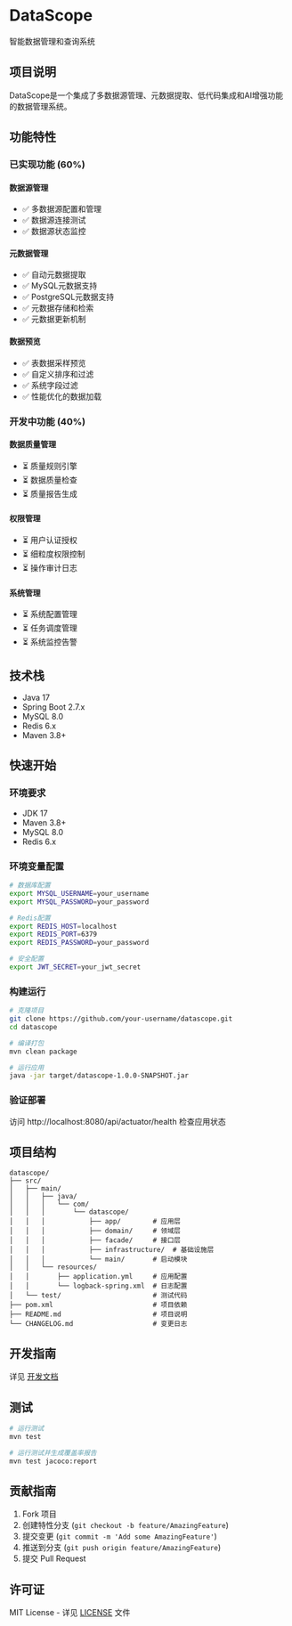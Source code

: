 # DataScope

智能数据管理和查询系统

## 项目说明
DataScope是一个集成了多数据源管理、元数据提取、低代码集成和AI增强功能的数据管理系统。

## 功能特性

### 已实现功能 (60%)

#### 数据源管理
- ✅ 多数据源配置和管理
- ✅ 数据源连接测试
- ✅ 数据源状态监控

#### 元数据管理
- ✅ 自动元数据提取
- ✅ MySQL元数据支持
- ✅ PostgreSQL元数据支持
- ✅ 元数据存储和检索
- ✅ 元数据更新机制

#### 数据预览
- ✅ 表数据采样预览
- ✅ 自定义排序和过滤
- ✅ 系统字段过滤
- ✅ 性能优化的数据加载

### 开发中功能 (40%)

#### 数据质量管理
- ⏳ 质量规则引擎
- ⏳ 数据质量检查
- ⏳ 质量报告生成

#### 权限管理
- ⏳ 用户认证授权
- ⏳ 细粒度权限控制
- ⏳ 操作审计日志

#### 系统管理
- ⏳ 系统配置管理
- ⏳ 任务调度管理
- ⏳ 系统监控告警

## 技术栈
- Java 17
- Spring Boot 2.7.x
- MySQL 8.0
- Redis 6.x
- Maven 3.8+

## 快速开始

### 环境要求
- JDK 17
- Maven 3.8+
- MySQL 8.0
- Redis 6.x

### 环境变量配置
```bash
# 数据库配置
export MYSQL_USERNAME=your_username
export MYSQL_PASSWORD=your_password

# Redis配置
export REDIS_HOST=localhost
export REDIS_PORT=6379
export REDIS_PASSWORD=your_password

# 安全配置
export JWT_SECRET=your_jwt_secret
```

### 构建运行
```bash
# 克隆项目
git clone https://github.com/your-username/datascope.git
cd datascope

# 编译打包
mvn clean package

# 运行应用
java -jar target/datascope-1.0.0-SNAPSHOT.jar
```

### 验证部署
访问 http://localhost:8080/api/actuator/health 检查应用状态

## 项目结构
```
datascope/
├── src/
│   ├── main/
│   │   ├── java/
│   │   │   └── com/
│   │   │       └── datascope/
│   │   │           ├── app/        # 应用层
│   │   │           ├── domain/     # 领域层
│   │   │           ├── facade/     # 接口层
│   │   │           ├── infrastructure/  # 基础设施层
│   │   │           └── main/       # 启动模块
│   │   └── resources/
│   │       ├── application.yml     # 应用配置
│   │       └── logback-spring.xml  # 日志配置
│   └── test/                       # 测试代码
├── pom.xml                         # 项目依赖
├── README.md                       # 项目说明
└── CHANGELOG.md                    # 变更日志
```

## 开发指南
详见 [开发文档](docs/development.md)

## 测试
```bash
# 运行测试
mvn test

# 运行测试并生成覆盖率报告
mvn test jacoco:report
```

## 贡献指南
1. Fork 项目
2. 创建特性分支 (`git checkout -b feature/AmazingFeature`)
3. 提交变更 (`git commit -m 'Add some AmazingFeature'`)
4. 推送到分支 (`git push origin feature/AmazingFeature`)
5. 提交 Pull Request

## 许可证
MIT License - 详见 [LICENSE](LICENSE) 文件